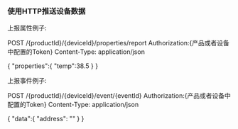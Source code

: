 ﻿### 使用HTTP推送设备数据

上报属性例子: 

POST /{productId}/{deviceId}/properties/report
Authorization:{产品或者设备中配置的Token}
Content-Type: application/json

{
 "properties":{
   "temp":38.5
 }
}

上报事件例子:

POST /{productId}/{deviceId}/event/{eventId}
Authorization:{产品或者设备中配置的Token}
Content-Type: application/json

{
 "data":{
   "address": ""
 }
}
